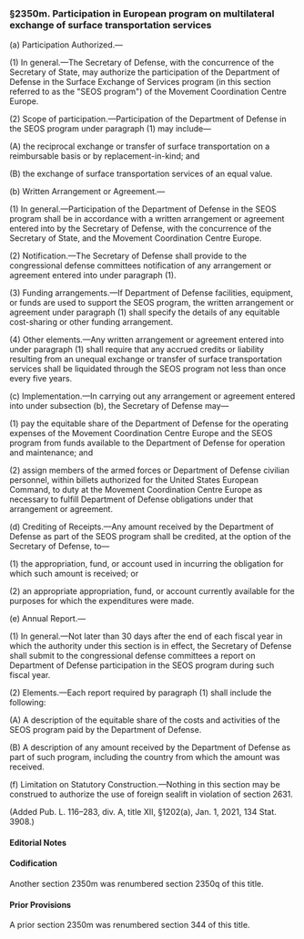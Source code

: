 ### §2350m. Participation in European program on multilateral exchange of surface transportation services ###

(a) Participation Authorized.—

(1) In general.—The Secretary of Defense, with the concurrence of the Secretary of State, may authorize the participation of the Department of Defense in the Surface Exchange of Services program (in this section referred to as the "SEOS program") of the Movement Coordination Centre Europe.

(2) Scope of participation.—Participation of the Department of Defense in the SEOS program under paragraph (1) may include—

(A) the reciprocal exchange or transfer of surface transportation on a reimbursable basis or by replacement-in-kind; and

(B) the exchange of surface transportation services of an equal value.

(b) Written Arrangement or Agreement.—

(1) In general.—Participation of the Department of Defense in the SEOS program shall be in accordance with a written arrangement or agreement entered into by the Secretary of Defense, with the concurrence of the Secretary of State, and the Movement Coordination Centre Europe.

(2) Notification.—The Secretary of Defense shall provide to the congressional defense committees notification of any arrangement or agreement entered into under paragraph (1).

(3) Funding arrangements.—If Department of Defense facilities, equipment, or funds are used to support the SEOS program, the written arrangement or agreement under paragraph (1) shall specify the details of any equitable cost-sharing or other funding arrangement.

(4) Other elements.—Any written arrangement or agreement entered into under paragraph (1) shall require that any accrued credits or liability resulting from an unequal exchange or transfer of surface transportation services shall be liquidated through the SEOS program not less than once every five years.

(c) Implementation.—In carrying out any arrangement or agreement entered into under subsection (b), the Secretary of Defense may—

(1) pay the equitable share of the Department of Defense for the operating expenses of the Movement Coordination Centre Europe and the SEOS program from funds available to the Department of Defense for operation and maintenance; and

(2) assign members of the armed forces or Department of Defense civilian personnel, within billets authorized for the United States European Command, to duty at the Movement Coordination Centre Europe as necessary to fulfill Department of Defense obligations under that arrangement or agreement.

(d) Crediting of Receipts.—Any amount received by the Department of Defense as part of the SEOS program shall be credited, at the option of the Secretary of Defense, to—

(1) the appropriation, fund, or account used in incurring the obligation for which such amount is received; or

(2) an appropriate appropriation, fund, or account currently available for the purposes for which the expenditures were made.

(e) Annual Report.—

(1) In general.—Not later than 30 days after the end of each fiscal year in which the authority under this section is in effect, the Secretary of Defense shall submit to the congressional defense committees a report on Department of Defense participation in the SEOS program during such fiscal year.

(2) Elements.—Each report required by paragraph (1) shall include the following:

(A) A description of the equitable share of the costs and activities of the SEOS program paid by the Department of Defense.

(B) A description of any amount received by the Department of Defense as part of such program, including the country from which the amount was received.

(f) Limitation on Statutory Construction.—Nothing in this section may be construed to authorize the use of foreign sealift in violation of section 2631.

(Added Pub. L. 116–283, div. A, title XII, §1202(a), Jan. 1, 2021, 134 Stat. 3908.)

#### **Editorial Notes** ####

#### Codification ####

Another section 2350m was renumbered section 2350q of this title.

#### Prior Provisions ####

A prior section 2350m was renumbered section 344 of this title.